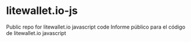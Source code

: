 # litewallet.io-js
Public repo for litewallet.io javascript code
Informe público para el código de litewallet.io javascript